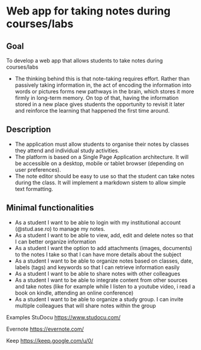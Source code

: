 # Web app for taking notes during courses/labs

## Goal

To develop a web app that allows students to take notes during courses/labs

* The thinking behind this is that note-taking requires effort. Rather than passively taking information in, the act of encoding the information into words or pictures forms new pathways in the brain, which stores it more firmly in long-term memory. On top of that, having the information stored in a new place gives students the opportunity to revisit it later and reinforce the learning that happened the first time around.

## Description

* The application must allow students to organise their notes by classes they attend and individual study activities.
* The platform is based on a Single Page Application architecture. It will be accessible on a desktop, mobile or tablet browser (depending on user preferences).
* The note editor should be easy to use so that the student can take notes during the class. It will implement a markdown sistem to allow simple text formatting.

## Minimal functionalities

* As a student I want to be able to login with my institutional account (@stud.ase.ro) to manage my notes.
* As a student I want to be able to view, add, edit and delete notes so that I can better organize information
* As a student I want the option to add attachments (images, documents) to the notes I take so that I can have more details about the subject
* As a student I want to be able to organize notes based on classes, date, labels (tags) and keywords so that I can retrieve information easily 
* As a student I want to be able to share notes with other colleagues 
* As a student I want to be able to integrate content from other sources and take notes (like for example while I listen to a youtube video, i read a book on kindle, attending an online conference)
* As a student I want to be able to organize a study group. I can invite multiple colleagues that will share notes within the group


Examples
StuDocu
https://www.studocu.com/

Evernote
https://evernote.com/

Keep
https://keep.google.com/u/0/
